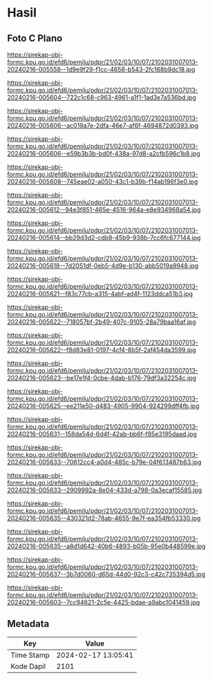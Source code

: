 # Hasil

## Foto C Plano

https://sirekap-obj-formc.kpu.go.id/efd6/pemilu/pdpr/21/02/03/10/07/2102031007013-20240216-005558--1d9e9f29-f1cc-4658-b543-2fc168b9dc18.jpg

https://sirekap-obj-formc.kpu.go.id/efd6/pemilu/pdpr/21/02/03/10/07/2102031007013-20240216-005604--722c1c68-c963-4961-a1f1-1ad3e7a536bd.jpg

https://sirekap-obj-formc.kpu.go.id/efd6/pemilu/pdpr/21/02/03/10/07/2102031007013-20240216-005606--ac019a7e-2dfa-46e7-af6f-4694872d0393.jpg

https://sirekap-obj-formc.kpu.go.id/efd6/pemilu/pdpr/21/02/03/10/07/2102031007013-20240216-005606--e59b3b3b-bd0f-438a-97d8-a2cfb596c1b8.jpg

https://sirekap-obj-formc.kpu.go.id/efd6/pemilu/pdpr/21/02/03/10/07/2102031007013-20240216-005608--745eae02-a050-43c1-b39b-f14ab196f3e0.jpg

https://sirekap-obj-formc.kpu.go.id/efd6/pemilu/pdpr/21/02/03/10/07/2102031007013-20240216-005612--94e3f851-465e-4516-964a-e8e934968a54.jpg

https://sirekap-obj-formc.kpu.go.id/efd6/pemilu/pdpr/21/02/03/10/07/2102031007013-20240216-005614--bb29d3d2-cdb8-45b9-938b-7cc6fc677144.jpg

https://sirekap-obj-formc.kpu.go.id/efd6/pemilu/pdpr/21/02/03/10/07/2102031007013-20240216-005618--7d2051df-0eb5-4d9e-b130-abb5019a9948.jpg

https://sirekap-obj-formc.kpu.go.id/efd6/pemilu/pdpr/21/02/03/10/07/2102031007013-20240216-005621--f83c77cb-a315-4abf-ad4f-1123ddca51b3.jpg

https://sirekap-obj-formc.kpu.go.id/efd6/pemilu/pdpr/21/02/03/10/07/2102031007013-20240216-005622--718057bf-2b49-407c-9105-28a79baa16af.jpg

https://sirekap-obj-formc.kpu.go.id/efd6/pemilu/pdpr/21/02/03/10/07/2102031007013-20240216-005622--f8d83e81-0197-4cf4-8b5f-2af454da3599.jpg

https://sirekap-obj-formc.kpu.go.id/efd6/pemilu/pdpr/21/02/03/10/07/2102031007013-20240216-005623--be17e1f4-0cbe-4dab-b176-79df3a32254c.jpg

https://sirekap-obj-formc.kpu.go.id/efd6/pemilu/pdpr/21/02/03/10/07/2102031007013-20240216-005625--ee211e50-d483-4905-9904-924299dff4fb.jpg

https://sirekap-obj-formc.kpu.go.id/efd6/pemilu/pdpr/21/02/03/10/07/2102031007013-20240216-005631--158da54d-6d4f-42ab-bb6f-f85e3195daad.jpg

https://sirekap-obj-formc.kpu.go.id/efd6/pemilu/pdpr/21/02/03/10/07/2102031007013-20240216-005633--70612cc4-a0d4-485c-b79e-04f613487b63.jpg

https://sirekap-obj-formc.kpu.go.id/efd6/pemilu/pdpr/21/02/03/10/07/2102031007013-20240216-005633--2909992a-8e04-433d-a798-0a3ecaf15585.jpg

https://sirekap-obj-formc.kpu.go.id/efd6/pemilu/pdpr/21/02/03/10/07/2102031007013-20240216-005635--430321d2-78ab-4655-9e7f-ea354fb53330.jpg

https://sirekap-obj-formc.kpu.go.id/efd6/pemilu/pdpr/21/02/03/10/07/2102031007013-20240216-005635--a8d1d642-40b6-4893-b05b-95e0b448599e.jpg

https://sirekap-obj-formc.kpu.go.id/efd6/pemilu/pdpr/21/02/03/10/07/2102031007013-20240216-005637--3b7d0060-d65d-44d0-92c3-c42c735394d5.jpg

https://sirekap-obj-formc.kpu.go.id/efd6/pemilu/pdpr/21/02/03/10/07/2102031007013-20240216-005603--7cc94621-2c5e-4425-bdae-a9abc1041459.jpg


## Metadata

| Key        | Value               |
| ---------- | ------------------- |
| Time Stamp | 2024-02-17 13:05:41 |
| Kode Dapil | 2101                |



